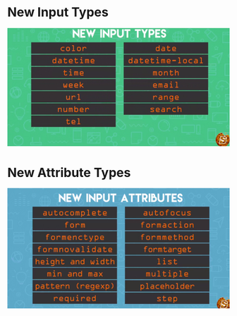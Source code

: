 # New Input Types

![](./imgs/new_input_types.png)


# New Attribute Types

![](./imgs/new_input_attribute.png)